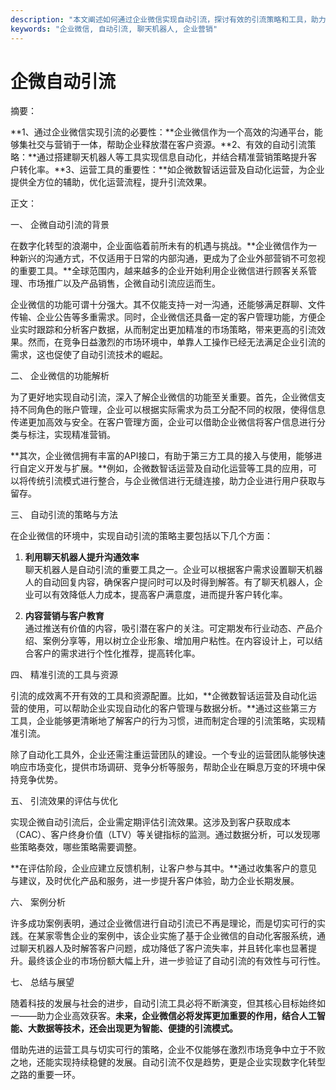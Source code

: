 ```yaml
---
description: "本文阐述如何通过企业微信实现自动引流，探讨有效的引流策略和工具，助力企业提升获客效率。"
keywords: "企业微信, 自动引流, 聊天机器人, 企业营销"
---
```

# 企微自动引流

摘要：

**1、通过企业微信实现引流的必要性：**企业微信作为一个高效的沟通平台，能够集社交与营销于一体，帮助企业释放潜在客户资源。**2、有效的自动引流策略：**通过搭建聊天机器人等工具实现信息自动化，并结合精准营销策略提升客户转化率。**3、运营工具的重要性：**如企微数智话运营及自动化运营，为企业提供全方位的辅助，优化运营流程，提升引流效果。

正文：

一、 企微自动引流的背景

在数字化转型的浪潮中，企业面临着前所未有的机遇与挑战。**企业微信作为一种新兴的沟通方式，不仅适用于日常的内部沟通，更成为了企业外部营销不可忽视的重要工具。**全球范围内，越来越多的企业开始利用企业微信进行顾客关系管理、市场推广以及产品销售，企微自动引流应运而生。

企业微信的功能可谓十分强大。其不仅能支持一对一沟通，还能够满足群聊、文件传输、企业公告等多重需求。同时，企业微信还具备一定的客户管理功能，方便企业实时跟踪和分析客户数据，从而制定出更加精准的市场策略，带来更高的引流效果。然而，在竞争日益激烈的市场环境中，单靠人工操作已经无法满足企业引流的需求，这也促使了自动引流技术的崛起。

二、 企业微信的功能解析

为了更好地实现自动引流，深入了解企业微信的功能至关重要。首先，企业微信支持不同角色的账户管理，企业可以根据实际需求为员工分配不同的权限，使得信息传递更加高效与安全。在客户管理方面，企业可以借助企业微信将客户信息进行分类与标注，实现精准营销。

**其次，企业微信拥有丰富的API接口，有助于第三方工具的接入与使用，能够进行自定义开发与扩展。**例如，企微数智话运营及自动化运营等工具的应用，可以将传统引流模式进行整合，与企业微信进行无缝连接，助力企业进行用户获取与留存。

三、 自动引流的策略与方法

在企业微信的环境中，实现自动引流的策略主要包括以下几个方面：

1. **利用聊天机器人提升沟通效率**  
   聊天机器人是自动引流的重要工具之一。企业可以根据客户需求设置聊天机器人的自动回复内容，确保客户提问时可以及时得到解答。有了聊天机器人，企业可以有效降低人力成本，提高客户满意度，进而提升客户转化率。

2. **内容营销与客户教育**  
   通过推送有价值的内容，吸引潜在客户的关注。可定期发布行业动态、产品介绍、案例分享等，用以树立企业形象、增加用户粘性。在内容设计上，可以结合客户的需求进行个性化推荐，提高转化率。

四、 精准引流的工具与资源

引流的成效离不开有效的工具和资源配置。比如，**企微数智话运营及自动化运营的使用，可以帮助企业实现自动化的客户管理与数据分析。**通过这些第三方工具，企业能够更清晰地了解客户的行为习惯，进而制定合理的引流策略，实现精准引流。

除了自动化工具外，企业还需注重运营团队的建设。一个专业的运营团队能够快速响应市场变化，提供市场调研、竞争分析等服务，帮助企业在瞬息万变的环境中保持竞争优势。

五、 引流效果的评估与优化

实现企微自动引流后，企业需定期评估引流效果。这涉及到客户获取成本（CAC）、客户终身价值（LTV）等关键指标的监测。通过数据分析，可以发现哪些策略奏效，哪些策略需要调整。

**在评估阶段，企业应建立反馈机制，让客户参与其中。**通过收集客户的意见与建议，及时优化产品和服务，进一步提升客户体验，助力企业长期发展。

六、 案例分析

许多成功案例表明，通过企业微信进行自动引流已不再是理论，而是切实可行的实践。在某家零售企业的案例中，该企业实施了基于企业微信的自动化客服系统，通过聊天机器人及时解答客户问题，成功降低了客户流失率，并且转化率也显著提升。最终该企业的市场份额大幅上升，进一步验证了自动引流的有效性与可行性。

七、 总结与展望

随着科技的发展与社会的进步，自动引流工具必将不断演变，但其核心目标始终如一——助力企业高效获客。**未来，企业微信必将发挥更加重要的作用，结合人工智能、大数据等技术，还会出现更为智能、便捷的引流模式。**

借助先进的运营工具与切实可行的策略，企业不仅能够在激烈市场竞争中立于不败之地，还能实现持续稳健的发展。自动引流不仅是趋势，更是企业实现数字化转型之路的重要一环。
